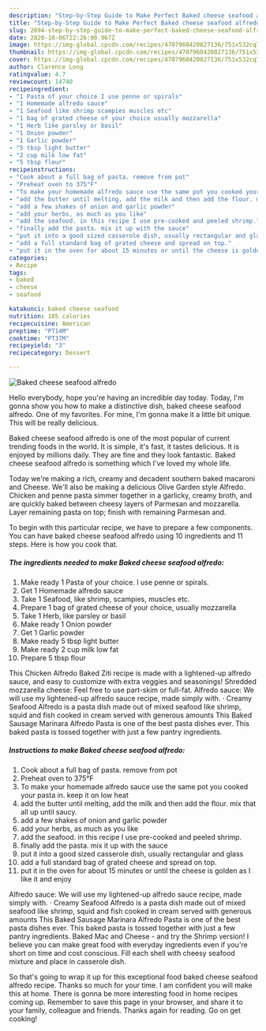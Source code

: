 ```yaml
---
description: "Step-by-Step Guide to Make Perfect Baked cheese seafood alfredo"
title: "Step-by-Step Guide to Make Perfect Baked cheese seafood alfredo"
slug: 2694-step-by-step-guide-to-make-perfect-baked-cheese-seafood-alfredo
date: 2020-10-06T22:26:00.967Z
image: https://img-global.cpcdn.com/recipes/4707960420827136/751x532cq70/baked-cheese-seafood-alfredo-recipe-main-photo.jpg
thumbnail: https://img-global.cpcdn.com/recipes/4707960420827136/751x532cq70/baked-cheese-seafood-alfredo-recipe-main-photo.jpg
cover: https://img-global.cpcdn.com/recipes/4707960420827136/751x532cq70/baked-cheese-seafood-alfredo-recipe-main-photo.jpg
author: Clarence Long
ratingvalue: 4.7
reviewcount: 14740
recipeingredient:
- "1 Pasta of your choice I use penne or spirals"
- "1 Homemade alfredo sauce"
- "1 Seafood like shrimp scampies muscles etc"
- "1 bag of grated cheese of your choice usually mozzarella"
- "1 Herb like parsley or basil"
- "1 Onion powder"
- "1 Garlic powder"
- "5 tbsp light butter"
- "2 cup milk low fat"
- "5 tbsp flour"
recipeinstructions:
- "Cook about a full bag of pasta. remove from pot"
- "Preheat oven to 375°F"
- "To make your homemade alfredo sauce use the same pot you cooked your pasta in. keep it on low heat"
- "add the butter until melting, add the milk and then add the flour. mix that all up until saucy."
- "add a few shakes of onion and garlic powder"
- "add your herbs, as much as you like"
- "add the seafood. in this recipe I use pre-cooked and peeled shrimp."
- "finally add the pasta. mix it up with the sauce"
- "put it into a good sized casserole dish, usually rectangular and glass"
- "add a full standard bag of grated cheese and spread on top."
- "put it in the oven for about 15 minutes or until the cheese is golden as I like it and enjoy"
categories:
- Recipe
tags:
- baked
- cheese
- seafood

katakunci: baked cheese seafood 
nutrition: 105 calories
recipecuisine: American
preptime: "PT14M"
cooktime: "PT37M"
recipeyield: "3"
recipecategory: Dessert

---
```



![Baked cheese seafood alfredo](https://img-global.cpcdn.com/recipes/4707960420827136/751x532cq70/baked-cheese-seafood-alfredo-recipe-main-photo.jpg)

Hello everybody, hope you're having an incredible day today. Today, I'm gonna show you how to make a distinctive dish, baked cheese seafood alfredo. One of my favorites. For mine, I'm gonna make it a little bit unique. This will be really delicious.

Baked cheese seafood alfredo is one of the most popular of current trending foods in the world. It is simple, it's fast, it tastes delicious. It is enjoyed by millions daily. They are fine and they look fantastic. Baked cheese seafood alfredo is something which I've loved my whole life.

Today we&#39;re making a rich, creamy and decadent southern baked macaroni and Cheese. We&#39;ll also be making a delicious Olive Garden style Alfredo. Chicken and penne pasta simmer together in a garlicky, creamy broth, and are quickly baked between cheesy layers of Parmesan and mozzarella. Layer remaining pasta on top; finish with remaining Parmesan and.


To begin with this particular recipe, we have to prepare a few components. You can have baked cheese seafood alfredo using 10 ingredients and 11 steps. Here is how you cook that.

<!--inarticleads1-->

##### The ingredients needed to make Baked cheese seafood alfredo:

1. Make ready 1 Pasta of your choice. I use penne or spirals.
1. Get 1 Homemade alfredo sauce
1. Take 1 Seafood, like shrimp, scampies, muscles etc.
1. Prepare 1 bag of grated cheese of your choice, usually mozzarella
1. Take 1 Herb, like parsley or basil
1. Make ready 1 Onion powder
1. Get 1 Garlic powder
1. Make ready 5 tbsp light butter
1. Make ready 2 cup milk low fat
1. Prepare 5 tbsp flour


This Chicken Alfredo Baked Ziti recipe is made with a lightened-up alfredo sauce, and easy to customize with extra veggies and seasonings! Shredded mozzarella cheese: Feel free to use part-skim or full-fat. Alfredo sauce: We will use my lightened-up alfredo sauce recipe, made simply with. · Creamy Seafood Alfredo is a pasta dish made out of mixed seafood like shrimp, squid and fish cooked in cream served with generous amounts This Baked Sausage Marinara Alfredo Pasta is one of the best pasta dishes ever. This baked pasta is tossed together with just a few pantry ingredients. 

<!--inarticleads2-->

##### Instructions to make Baked cheese seafood alfredo:

1. Cook about a full bag of pasta. remove from pot
1. Preheat oven to 375°F
1. To make your homemade alfredo sauce use the same pot you cooked your pasta in. keep it on low heat
1. add the butter until melting, add the milk and then add the flour. mix that all up until saucy.
1. add a few shakes of onion and garlic powder
1. add your herbs, as much as you like
1. add the seafood. in this recipe I use pre-cooked and peeled shrimp.
1. finally add the pasta. mix it up with the sauce
1. put it into a good sized casserole dish, usually rectangular and glass
1. add a full standard bag of grated cheese and spread on top.
1. put it in the oven for about 15 minutes or until the cheese is golden as I like it and enjoy


Alfredo sauce: We will use my lightened-up alfredo sauce recipe, made simply with. · Creamy Seafood Alfredo is a pasta dish made out of mixed seafood like shrimp, squid and fish cooked in cream served with generous amounts This Baked Sausage Marinara Alfredo Pasta is one of the best pasta dishes ever. This baked pasta is tossed together with just a few pantry ingredients. Baked Mac and Cheese - and try the Shrimp version! I believe you can make great food with everyday ingredients even if you&#39;re short on time and cost conscious. Fill each shell with cheesy seafood mixture and place in casserole dish. 

So that's going to wrap it up for this exceptional food baked cheese seafood alfredo recipe. Thanks so much for your time. I am confident you will make this at home. There is gonna be more interesting food in home recipes coming up. Remember to save this page in your browser, and share it to your family, colleague and friends. Thanks again for reading. Go on get cooking!
